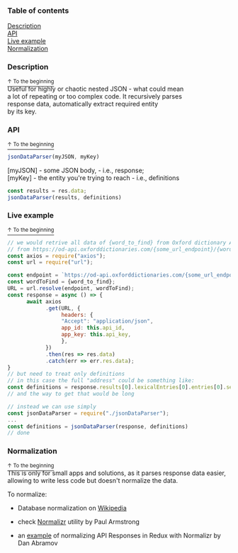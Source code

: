 ### Table of contents
[Description](#Description)  
[API](#API)  
[Live example](#Live-example)  
[Normalization](#Normalization)  
 
### Description
[<sup>↑ To the beginning</sup>](#Table-of-contents)  
Useful for highly or chaotic nested JSON - what could mean  
a lot of repeating or too complex code. It recursively parses  
response data, automatically extract required entity  
by its key.
### API
[<sup>↑ To the beginning</sup>](#Table-of-contents)  
```javascript
jsonDataParser(myJSON, myKey)  
```
[myJSON] - some JSON body, - i.e., response;  
[myKey] - the entity you're trying to reach - i.e., definitions  
```javascript
const results = res.data;    
jsonDataParser(results, definitions)
```
### Live example  
[<sup>↑ To the beginning</sup>](#Table-of-contents)     
```javascript
// we would retrive all data of {word_to_find} from Oxford dictionary API  
// from https://od-api.oxforddictionaries.com/{some_url_endpoint}/{word_to_find} 
const axios = require("axios");
const url = require("url");  

const endpoint = `https://od-api.oxforddictionaries.com/{some_url_endpoint}/`;
const wordToFind = {word_to_find};
URL = url.resolve(endpoint, wordToFind);
const response = async () => {
      await axios
            .get(URL, {
                 headers: {
                 "Accept": "application/json",
                 app_id: this.api_id,
                 app_key: this.api_key,
                 },
            })
            .then(res => res.data) 
            .catch(err => err.res.data);
}
// but need to treat only definitions  
// in this case the full "address" could be something like:  
const definitions = response.results[0].lexicalEntries[0].entries[0].senses[0].definitions;  
// and the way to get that would be long
```
```javascript
// instead we can use simply
const jsonDataParser = require("./jsonDataParser");
...
const definitions = jsonDataParser(response, definitions)
// done
```

### Normalization
[<sup>↑ To the beginning</sup>](#Table-of-contents)  
This is only for small apps and solutions, as it parses response data easier,   
allowing to write less code but doesn't normalize the data.  

To normalize:
  
- Database normalization on [Wikipedia]
- check [Normalizr] utility by Paul Armstrong  
- an [example] of normalizing API Responses in Redux with Normalizr by Dan Abramov  

   [Wikipedia]: <https://en.wikipedia.org/wiki/Database_normalization>
   [Normalizr]: <https://github.com/paularmstrong/normalizr>
   [example]: <https://egghead.io/lessons/javascript-redux-normalizing-api-responses-with-normalizr>

